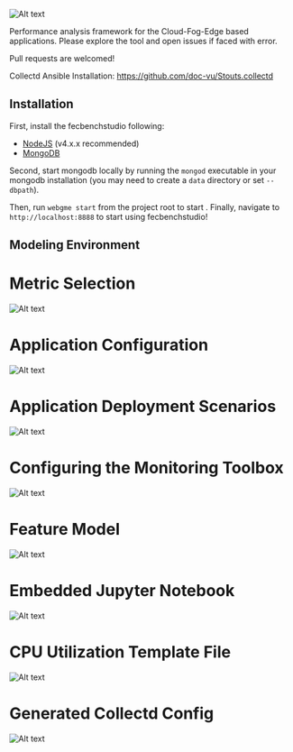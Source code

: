 ![Alt text](./img/upsara.PNG "Metric Selection")

Performance analysis framework for the Cloud-Fog-Edge based applications.
Please explore the tool and open issues if faced with error.

Pull requests are welcomed!

Collectd Ansible Installation: https://github.com/doc-vu/Stouts.collectd

## Installation
First, install the fecbenchstudio following:
- [NodeJS](https://nodejs.org/en/) (v4.x.x recommended)
- [MongoDB](https://www.mongodb.com/)

Second, start mongodb locally by running the `mongod` executable in your mongodb installation (you may need to create a `data` directory or set `--dbpath`).

Then, run `webgme start` from the project root to start . Finally, navigate to `http://localhost:8888` to start using fecbenchstudio!

## Modeling Environment


# Metric Selection
![Alt text](./img/usecase_metric.PNG "Metric Selection")

# Application Configuration
![Alt text](./img/application_model.PNG "Application Configuration")

# Application Deployment Scenarios
![Alt text](./img/scenario_model.PNG "Application Deployment Scenarios")

# Configuring the Monitoring Toolbox
![Alt text](./img/cpu_collectd.PNG "Configuring the Monitoring Toolbox")

# Feature Model
![Alt text](./img/feature_model_h.png "Feature Model")

# Embedded Jupyter Notebook 
![Alt text](./img/jupyter_viz.PNG "Embedded Jupyter Notebook")

# CPU Utilization Template File
![Alt text](./img/cpu_util_template.PNG "CPU Utilization Template File")

# Generated Collectd Config
![Alt text](./img/generated_cpu_util_yaml.PNG "Generated Collectd Config")







